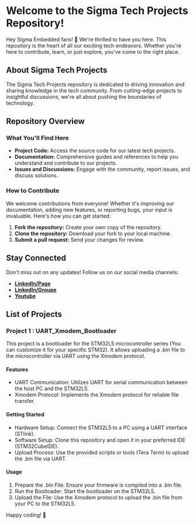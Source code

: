 # Welcome to the Sigma Tech Projects Repository!

Hey Sigma Embedded fans! 🎉 We're thrilled to have you here. This repository is the heart of all our exciting tech endeavors. Whether you're here to contribute, learn, or just explore, you've come to the right place.

## About Sigma Tech Projects
The Sigma Tech Projects repository is dedicated to driving innovation and sharing knowledge in the tech community. From cutting-edge projects to insightful discussions, we're all about pushing the boundaries of technology.

## Repository Overview

### What You'll Find Here
- **Project Code:** Access the source code for our latest tech projects.
- **Documentation:** Comprehensive guides and references to help you understand and contribute to our projects.
- **Issues and Discussions:** Engage with the community, report issues, and discuss solutions.

### How to Contribute
We welcome contributions from everyone! Whether it's improving our documentation, adding new features, or reporting bugs, your input is invaluable. Here's how you can get started:
1. **Fork the repository:** Create your own copy of the repository.
2. **Clone the repository:** Download your fork to your local machine.
3. **Submit a pull request:** Send your changes for review.

## Stay Connected
Don't miss out on any updates! Follow us on our social media channels:
- **[LinkedIn/Page](https://www.linkedin.com/company/sigma-embedded)**
- **[LinkedIn/Groupe](https://www.linkedin.com/groups/12842283/)**
- **[Youtube](https://www.youtube.com/@SigmaEmbedded-md4dm)**

## List of Projects
### Project 1 : UART_Xmodem_Bootloader

This project is a bootloader for the STM32L5 microcontroller series (You can customize it for your specific STM32). It allows uploading a .bin file to the microcontroller via UART using the Xmodem protocol.

#### Features
- UART Communication: Utilizes UART for serial communication between the host PC and the STM32L5.
- Xmodem Protocol: Implements the Xmodem protocol for reliable file transfer.

#### Getting Started
- Hardware Setup: Connect the STM32L5 to a PC using a UART interface (STlink).
- Software Setup: Clone this repository and open it in your preferred IDE (STM32CubeIDE).
- Upload Process: Use the provided scripts or tools (Tera Term) to upload the .bin file via UART.

#### Usage
1. Prepare the .bin File: Ensure your firmware is compiled into a .bin file.
2. Run the Bootloader: Start the bootloader on the STM32L5.
3. Upload the File: Use the Xmodem protocol to upload the .bin file from your PC to the STM32L5.


Happy coding! 🚀
